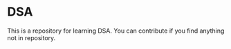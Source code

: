 # DSA
This is a repository for learning DSA. You can contribute if you find anything not in repository. 
